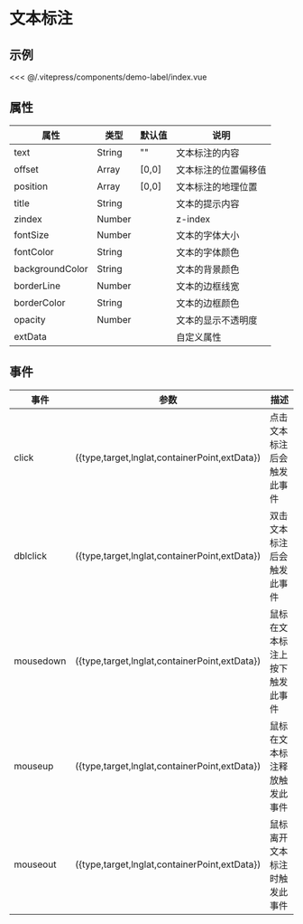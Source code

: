 # 文本标注

## 示例

<demo-label></demo-label>

<code-details>
<<< @/.vitepress/components/demo-label/index.vue
</code-details>

## 属性

| 属性            | 类型   | 默认值 | 说明                 |
| --------------- | ------ | ------ | -------------------- |
| text            | String | ""     | 文本标注的内容       |
| offset          | Array  | [0,0]  | 文本标注的位置偏移值 |
| position        | Array  | [0,0]  | 文本标注的地理位置   |
| title           | String |        | 文本的提示内容       |
| zindex          | Number |        | z-index              |
| fontSize        | Number |        | 文本的字体大小       |
| fontColor       | String |        | 文本的字体颜色       |
| backgroundColor | String |        | 文本的背景颜色       |
| borderLine      | Number |        | 文本的边框线宽       |
| borderColor     | String |        | 文本的边框颜色       |
| opacity         | Number |        | 文本的显示不透明度   |
| extData         |        |        | 自定义属性           |

## 事件

| 事件      | 参数                                          | 描述                           |
| --------- | --------------------------------------------- | ------------------------------ |
| click     | ({type,target,lnglat,containerPoint,extData}) | 点击文本标注后会触发此事件     |
| dblclick  | ({type,target,lnglat,containerPoint,extData}) | 双击文本标注后会触发此事件     |
| mousedown | ({type,target,lnglat,containerPoint,extData}) | 鼠标在文本标注上按下触发此事件 |
| mouseup   | ({type,target,lnglat,containerPoint,extData}) | 鼠标在文本标注释放触发此事件   |
| mouseout  | ({type,target,lnglat,containerPoint,extData}) | 鼠标离开文本标注时触发此事件   |

